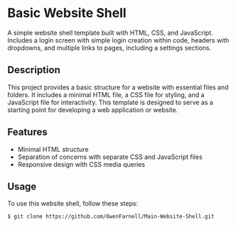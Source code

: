 # Basic Website Shell

A simple website shell template built with HTML, CSS, and JavaScript. Includes a login screen with simple login creation within code, headers with dropdowns, and multiple links to pages, including a settings sections.

## Description

This project provides a basic structure for a website with essential files and folders. It includes a minimal HTML file, a CSS file for styling, and a JavaScript file for interactivity. This template is designed to serve as a starting point for developing a web application or website.

## Features

- Minimal HTML structure
- Separation of concerns with separate CSS and JavaScript files
- Responsive design with CSS media queries

## Usage

To use this website shell, follow these steps:

```bash
$ git clone https://github.com/OwenFarnell/Main-Website-Shell.git

